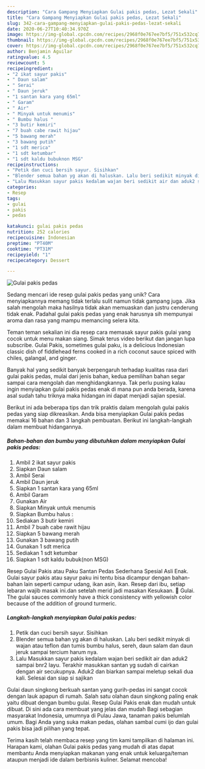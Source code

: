 ```yaml
---
description: "Cara Gampang Menyiapkan Gulai pakis pedas, Lezat Sekali"
title: "Cara Gampang Menyiapkan Gulai pakis pedas, Lezat Sekali"
slug: 342-cara-gampang-menyiapkan-gulai-pakis-pedas-lezat-sekali
date: 2020-06-27T10:40:34.970Z
image: https://img-global.cpcdn.com/recipes/2968f0e767ee7bf5/751x532cq70/gulai-pakis-pedas-foto-resep-utama.jpg
thumbnail: https://img-global.cpcdn.com/recipes/2968f0e767ee7bf5/751x532cq70/gulai-pakis-pedas-foto-resep-utama.jpg
cover: https://img-global.cpcdn.com/recipes/2968f0e767ee7bf5/751x532cq70/gulai-pakis-pedas-foto-resep-utama.jpg
author: Benjamin Aguilar
ratingvalue: 4.5
reviewcount: 5
recipeingredient:
- "2 ikat sayur pakis"
- " Daun salam"
- " Serai"
- " Daun jeruk"
- "1 santan kara yang 65ml"
- " Garam"
- " Air"
- " Minyak untuk menumis"
- " Bumbu halus "
- "3 butir kemiri"
- "7 buah cabe rawit hijau"
- "5 bawang merah"
- "3 bawang putih"
- "1 sdt merica"
- "1 sdt ketumbar"
- "1 sdt kaldu bubuknon MSG"
recipeinstructions:
- "Petik dan cuci bersih sayur. Sisihkan"
- "Blender semua bahan yg akan di haluskan. Lalu beri sedikit minyak di wajan atau teflon dan tumis bumbu halus, sereh, daun salam dan daun jeruk sampai tercium harum nya."
- "Lalu Masukkan sayur pakis kedalam wajan beri sedikit air dan aduk2 sampai bnr2 layu. Terakhir masukkan santan yg sudah di cairkan dengan air secukupnya. Aduk2 dan biarkan sampai meletup sekali dua kali. Selesai dan siap si sajikan"
categories:
- Resep
tags:
- gulai
- pakis
- pedas

katakunci: gulai pakis pedas 
nutrition: 252 calories
recipecuisine: Indonesian
preptime: "PT40M"
cooktime: "PT31M"
recipeyield: "1"
recipecategory: Dessert

---
```



![Gulai pakis pedas](https://img-global.cpcdn.com/recipes/2968f0e767ee7bf5/751x532cq70/gulai-pakis-pedas-foto-resep-utama.jpg)

Sedang mencari ide resep gulai pakis pedas yang unik? Cara menyiapkannya memang tidak terlalu sulit namun tidak gampang juga. Jika salah mengolah maka hasilnya tidak akan memuaskan dan justru cenderung tidak enak. Padahal gulai pakis pedas yang enak harusnya sih mempunyai aroma dan rasa yang mampu memancing selera kita.

Teman teman sekalian ini dia resep cara memasak sayur pakis gulai yang cocok untuk menu makan siang. Simak terus video berikut dan jangan lupa subscribe. Gulai Pakis, sometimes gulai paku, is a delicious Indonesian classic dish of fiddlehead ferns cooked in a rich coconut sauce spiced with chiles, galangal, and ginger.

Banyak hal yang sedikit banyak berpengaruh terhadap kualitas rasa dari gulai pakis pedas, mulai dari jenis bahan, kedua pemilihan bahan segar sampai cara mengolah dan menghidangkannya. Tak perlu pusing kalau ingin menyiapkan gulai pakis pedas enak di mana pun anda berada, karena asal sudah tahu triknya maka hidangan ini dapat menjadi sajian spesial.


Berikut ini ada beberapa tips dan trik praktis dalam mengolah gulai pakis pedas yang siap dikreasikan. Anda bisa menyiapkan Gulai pakis pedas memakai 16 bahan dan 3 langkah pembuatan. Berikut ini langkah-langkah dalam membuat hidangannya.

<!--inarticleads1-->

##### Bahan-bahan dan bumbu yang dibutuhkan dalam menyiapkan Gulai pakis pedas:

1. Ambil 2 ikat sayur pakis
1. Siapkan  Daun salam
1. Ambil  Serai
1. Ambil  Daun jeruk
1. Siapkan 1 santan kara yang 65ml
1. Ambil  Garam
1. Gunakan  Air
1. Siapkan  Minyak untuk menumis
1. Siapkan  Bumbu halus :
1. Sediakan 3 butir kemiri
1. Ambil 7 buah cabe rawit hijau
1. Siapkan 5 bawang merah
1. Gunakan 3 bawang putih
1. Gunakan 1 sdt merica
1. Sediakan 1 sdt ketumbar
1. Siapkan 1 sdt kaldu bubuk(non MSG)


Resep Gulai Pakis atau Paku Santan Pedas Sederhana Spesial Asli Enak. Gulai sayur pakis atau sayur paku ini tentu bisa dicampur dengan bahan-bahan lain seperti campur udang, ikan asin, ikan. Resep dari ibu, setiap lebaran wajib masak ini.dan setelah merid jadi masakan Kesukaan. 🎦 Gulai. The gulai sauces commonly have a thick consistency with yellowish color because of the addition of ground turmeric. 

<!--inarticleads2-->

##### Langkah-langkah menyiapkan Gulai pakis pedas:

1. Petik dan cuci bersih sayur. Sisihkan
1. Blender semua bahan yg akan di haluskan. Lalu beri sedikit minyak di wajan atau teflon dan tumis bumbu halus, sereh, daun salam dan daun jeruk sampai tercium harum nya.
1. Lalu Masukkan sayur pakis kedalam wajan beri sedikit air dan aduk2 sampai bnr2 layu. Terakhir masukkan santan yg sudah di cairkan dengan air secukupnya. Aduk2 dan biarkan sampai meletup sekali dua kali. Selesai dan siap si sajikan


Gulai daun singkong berkuah santan yang gurih-pedas ini sangat cocok dengan lauk apapun di rumah. Salah satu olahan daun singkong paling enak yaitu dibuat dengan bumbu gulai. Resep Gulai Pakis enak dan mudah untuk dibuat. Di sini ada cara membuat yang jelas dan mudah Bagi sebagian masyarakat Indonesia, umumnya di Pulau Jawa, tanaman pakis belumlah umum. Bagi Anda yang suka makan pedas, olahan sambal cumi ijo dan gulai pakis bisa jadi pilihan yang tepat. 

Terima kasih telah membaca resep yang tim kami tampilkan di halaman ini. Harapan kami, olahan Gulai pakis pedas yang mudah di atas dapat membantu Anda menyiapkan makanan yang enak untuk keluarga/teman ataupun menjadi ide dalam berbisnis kuliner. Selamat mencoba!
